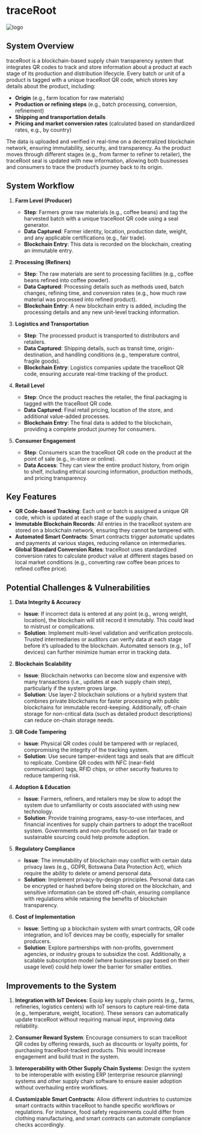 # traceRoot

![logo](https://github.com/user-attachments/assets/ec022c81-ed0b-4a52-baa7-405e9946333c)

## System Overview

traceRoot is a blockchain-based supply chain transparency system that integrates QR codes to track and store information about a product at each stage of its production and distribution lifecycle. Every batch or unit of a product is tagged with a unique traceRoot QR code, which stores key details about the product, including:

- **Origin** (e.g., farm location for raw materials)
- **Production or refining steps** (e.g., batch processing, conversion, refinement)
- **Shipping and transportation details**
- **Pricing and market conversion rates** (calculated based on standardized rates, e.g., by country)

The data is uploaded and verified in real-time on a decentralized blockchain network, ensuring immutability, security, and transparency. As the product moves through different stages (e.g., from farmer to refiner to retailer), the traceRoot seal is updated with new information, allowing both businesses and consumers to trace the product’s journey back to its origin.

## System Workflow

1. **Farm Level (Producer)**
   - **Step**: Farmers grow raw materials (e.g., coffee beans) and tag the harvested batch with a unique traceRoot QR code using a seal generator.
   - **Data Captured**: Farmer identity, location, production date, weight, and any applicable certifications (e.g., fair trade).
   - **Blockchain Entry**: This data is recorded on the blockchain, creating an immutable entry.

2. **Processing (Refiners)**
   - **Step**: The raw materials are sent to processing facilities (e.g., coffee beans refined into coffee powder).
   - **Data Captured**: Processing details such as methods used, batch changes, refining time, and conversion rates (e.g., how much raw material was processed into refined product).
   - **Blockchain Entry**: A new blockchain entry is added, including the processing details and any new unit-level tracking information.

3. **Logistics and Transportation**
   - **Step**: The processed product is transported to distributors and retailers.
   - **Data Captured**: Shipping details, such as transit time, origin-destination, and handling conditions (e.g., temperature control, fragile goods).
   - **Blockchain Entry**: Logistics companies update the traceRoot QR code, ensuring accurate real-time tracking of the product.

4. **Retail Level**
   - **Step**: Once the product reaches the retailer, the final packaging is tagged with the traceRoot QR code.
   - **Data Captured**: Final retail pricing, location of the store, and additional value-added processes.
   - **Blockchain Entry**: The final data is added to the blockchain, providing a complete product journey for consumers.

5. **Consumer Engagement**
   - **Step**: Consumers scan the traceRoot QR code on the product at the point of sale (e.g., in-store or online).
   - **Data Access**: They can view the entire product history, from origin to shelf, including ethical sourcing information, production methods, and pricing transparency.

## Key Features

- **QR Code-based Tracking**: Each unit or batch is assigned a unique QR code, which is updated at each stage of the supply chain.
- **Immutable Blockchain Records**: All entries in the traceRoot system are stored on a blockchain network, ensuring they cannot be tampered with.
- **Automated Smart Contracts**: Smart contracts trigger automatic updates and payments at various stages, reducing reliance on intermediaries.
- **Global Standard Conversion Rates**: traceRoot uses standardized conversion rates to calculate product value at different stages based on local market conditions (e.g., converting raw coffee bean prices to refined coffee price).

## Potential Challenges & Vulnerabilities

1. **Data Integrity & Accuracy**
   - **Issue**: If incorrect data is entered at any point (e.g., wrong weight, location), the blockchain will still record it immutably. This could lead to mistrust or complications.
   - **Solution**: Implement multi-level validation and verification protocols. Trusted intermediaries or auditors can verify data at each stage before it’s uploaded to the blockchain. Automated sensors (e.g., IoT devices) can further minimize human error in tracking data.

2. **Blockchain Scalability**
   - **Issue**: Blockchain networks can become slow and expensive with many transactions (i.e., updates at each supply chain step), particularly if the system grows large.
   - **Solution**: Use layer-2 blockchain solutions or a hybrid system that combines private blockchains for faster processing with public blockchains for immutable record-keeping. Additionally, off-chain storage for non-critical data (such as detailed product descriptions) can reduce on-chain storage needs.

3. **QR Code Tampering**
   - **Issue**: Physical QR codes could be tampered with or replaced, compromising the integrity of the tracking system.
   - **Solution**: Use secure tamper-evident tags and seals that are difficult to replicate. Combine QR codes with NFC (near-field communication) tags, RFID chips, or other security features to reduce tampering risk.

4. **Adoption & Education**
   - **Issue**: Farmers, refiners, and retailers may be slow to adopt the system due to unfamiliarity or costs associated with using new technology.
   - **Solution**: Provide training programs, easy-to-use interfaces, and financial incentives for supply chain partners to adopt the traceRoot system. Governments and non-profits focused on fair trade or sustainable sourcing could help promote adoption.

5. **Regulatory Compliance**
   - **Issue**: The immutability of blockchain may conflict with certain data privacy laws (e.g., GDPR, Botswana Data Protection Act), which require the ability to delete or amend personal data.
   - **Solution**: Implement privacy-by-design principles. Personal data can be encrypted or hashed before being stored on the blockchain, and sensitive information can be stored off-chain, ensuring compliance with regulations while retaining the benefits of blockchain transparency.

6. **Cost of Implementation**
   - **Issue**: Setting up a blockchain system with smart contracts, QR code integration, and IoT devices may be costly, especially for smaller producers.
   - **Solution**: Explore partnerships with non-profits, government agencies, or industry groups to subsidize the cost. Additionally, a scalable subscription model (where businesses pay based on their usage level) could help lower the barrier for smaller entities.

## Improvements to the System

1. **Integration with IoT Devices**: Equip key supply chain points (e.g., farms, refineries, logistics centers) with IoT sensors to capture real-time data (e.g., temperature, weight, location). These sensors can automatically update traceRoot without requiring manual input, improving data reliability.

2. **Consumer Reward System**: Encourage consumers to scan traceRoot QR codes by offering rewards, such as discounts or loyalty points, for purchasing traceRoot-tracked products. This would increase engagement and build trust in the system.

3. **Interoperability with Other Supply Chain Systems**: Design the system to be interoperable with existing ERP (enterprise resource planning) systems and other supply chain software to ensure easier adoption without overhauling entire workflows.

4. **Customizable Smart Contracts**: Allow different industries to customize smart contracts within traceRoot to handle specific workflows or regulations. For instance, food safety requirements could differ from clothing manufacturing, and smart contracts can automate compliance checks accordingly.

